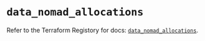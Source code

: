 # `data_nomad_allocations`

Refer to the Terraform Registory for docs: [`data_nomad_allocations`](https://registry.terraform.io/providers/hashicorp/nomad/2.0.0/docs/data-sources/allocations).

